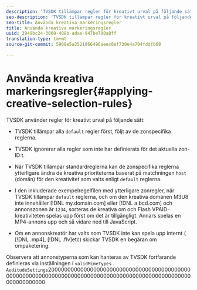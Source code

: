 ```yaml
---
description: 'TVSDK tillämpar regler för kreativt urval på följande sätt '
seo-description: 'TVSDK tillämpar regler för kreativt urval på följande sätt '
seo-title: Använda kreativa markeringsregler
title: Använda kreativa markeringsregler
uuid: 3949bc24-3060-408b-adae-947be790a8ff
translation-type: tm+mt
source-git-commit: 5908e5a3521966496aeec0ef730e4a704fddfb68

---
```



# Använda kreativa markeringsregler{#applying-creative-selection-rules}

TVSDK använder regler för kreativt urval på följande sätt:

* TVSDK tillämpar alla `default` regler först, följt av de zonspecifika reglerna.
* TVSDK ignorerar alla regler som inte har definierats för det aktuella zon-ID:t.
* När TVSDK tillämpar standardreglerna kan de zonspecifika reglerna ytterligare ändra de kreativa prioriteterna baserat på matchningen `host` (domän) för den kreativitet som valts enligt `default` reglerna.

* I den inkluderade exempelregelfilen med ytterligare zonregler, när TVSDK tillämpar `default` reglerna, och om den kreativa domänen M3U8 inte innehåller [!DNL my.domain.com] eller [!DNL a.bcd.com] och annonszonen är `1234`, sorteras de kreativa om och Flash VPAID-kreativiteten spelas upp först om det är tillgängligt. Annars spelas en MP4-annons upp och så vidare ned till JavaScript.

* Om en annonskreatör har valts som TVSDK inte kan spela upp internt ( [!DNL .mp4], [!DNL .flv]etc) skickar TVSDK en begäran om ompaketering.

Observera att annonstyperna som kan hanteras av TVSDK fortfarande definieras via inställningen i `validMimeTypes` . `AuditudeSettings`20000000000000000000000000000000000000000000000000000000000000000000000000000000000000000000000000000000000000000

